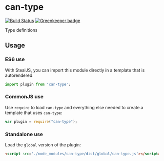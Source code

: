 # can-type

[![Build Status](https://travis-ci.org/DoneJS/can-type.svg?branch=master)](https://travis-ci.org/DoneJS/can-type) [![Greenkeeper badge](https://badges.greenkeeper.io/canjs/can-type.svg)](https://greenkeeper.io/)

Type definitions

## Usage

### ES6 use

With StealJS, you can import this module directly in a template that is autorendered:

```js
import plugin from 'can-type';
```

### CommonJS use

Use `require` to load `can-type` and everything else
needed to create a template that uses `can-type`:

```js
var plugin = require("can-type");
```

### Standalone use

Load the `global` version of the plugin:

```html
<script src='./node_modules/can-type/dist/global/can-type.js'></script>
```
